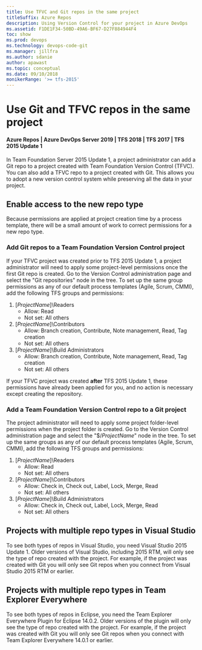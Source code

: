 ```yaml
---
title: Use TFVC and Git repos in the same project
titleSuffix: Azure Repos
description: Using Version Control for your project in Azure DevOps
ms.assetid: F1DE1F34-50BD-49A6-BF67-D27F884944F4
toc: show
ms.prod: devops
ms.technology: devops-code-git 
ms.manager: jillfra
ms.author: sdanie
author: apawast
ms.topic: conceptual
ms.date: 09/10/2018 
monikerRange: '>= tfs-2015'
---
```



#  Use Git and TFVC repos in the same project
#### Azure Repos | Azure DevOps Server 2019 | TFS 2018 | TFS 2017 | TFS 2015 Update 1

In Team Foundation Server 2015 Update 1, a project administrator can add a Git repo to a project created with Team Foundation Version Control (TFVC). You can also add a TFVC repo to a project created with Git. This allows you to adopt a new version control system while preserving all the data in your project. 

## Enable access to the new repo type

Because permissions are applied at project creation time by a process template, there will be a small amount of work to correct permissions for a new repo type.

### Add Git repos to a Team Foundation Version Control project

If your TFVC project was created prior to TFS 2015 Update 1, a project administrator will need to apply some project-level permissions once the first Git repo is created. Go to the Version Control administration page and select the "Git repositories" node in the tree. To set up the same group permissions as any of our default process templates (Agile, Scrum, CMMI), add the following TFS groups and permissions:

1. [_ProjectName_]\Readers
	- Allow: Read
	- Not set: All others
2. [_ProjectName_]\Contributors
	- Allow: Branch creation, Contribute, Note management, Read, Tag creation
	- Not set: All others
3. [_ProjectName_]\Build Administrators
	- Allow: Branch creation, Contribute, Note management, Read, Tag creation
	- Not set: All others

If your TFVC project was created **after** TFS 2015 Update 1, these permissions have already been applied for you, and no action is necessary except creating the repository.

### Add a Team Foundation Version Control repo to a Git project

The project administrator will need to apply some project folder-level permissions when the project folder is created. Go to the Version Control administration page and select the "$/_ProjectName_" node in the tree. To set up the same groups as any of our default process templates (Agile, Scrum, CMMI), add the following TFS groups and permissions:

1. [_ProjectName_]\Readers
	- Allow: Read
	- Not set: All others
2. [_ProjectName_]\Contributors
	- Allow: Check in, Check out, Label, Lock, Merge, Read
	- Not set: All others
3. [_ProjectName_]\Build Administrators
	- Allow: Check in, Check out, Label, Lock, Merge, Read
	- Not set: All others

## Projects with multiple repo types in Visual Studio

To see both types of repos in Visual Studio, you need Visual Studio 2015 Update 1. Older versions of Visual Studio, including 2015 RTM, will only see the type of repo created with the project. For example, if the project was created with Git you will only see Git repos when you connect from Visual Studio 2015 RTM or earlier.

## Projects with multiple repo types in Team Explorer Everywhere

To see both types of repos in Eclipse, you need the Team Explorer Everywhere Plugin for Eclipse 14.0.2. Older versions of the plugin will only see the type of repo created with the project. For example, if the project was created with Git you will only see Git repos when you connect with Team Explorer Everywhere 14.0.1 or earlier.
